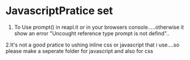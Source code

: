 ﻿# JavascriptPratice set

1. To Use prompt() in reapl.it or in your browsers console.....otherwise it show an error "Uncought reference type prompt is not defind"..

2.It's not a good pratice to ushing inline css or javascript that i use....so please make a seperate folder for javascript and also for css

